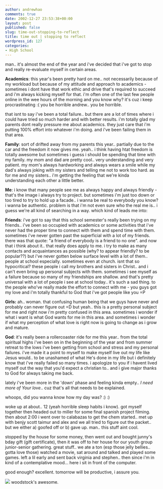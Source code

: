 ```yaml
---
author: andrewhao
comments: true
date: 2002-12-27 23:53:38+00:00
layout: post
published: false
slug: time-out-stopping-to-reflect
title: time out | stopping to reflect
wordpress_id: 127
categories:
- High School
---
```


man.. it's almost the end of the year and i've decided that i've got to stop and really re-evaluate myself in certain areas.

**Academics**: this year's been pretty hard on me.. not necessarily because of my workload but because of my attitude and approach to academics - sometimes i dont have that work ethic and drive that's required to succeed and i'm always kicking myself for that. i'm often one of the last few people online in the wee hours of the morning and you know why? it's cuz i keep procrastinating  :(  you be horrible andrew.. you be horrible.

that isnt to say i've been a total failure.. but there are a lot of times where i could have tried so much harder and with better results. i'm totally glad my parents dont really pressure me about academics. they just care that i'm putting 100% effort into whatever i'm doing. and i've been failing them in that area.

**Family**: sort of drifted away from my parents this year.. partially due to the car and the freedom it now gives me. yeah.. i think having htat freedom is totally awesome but sometimes i guess i should be spending that time with my family. my mom and dad are pretty cool.. very understanding and very patient. my mom's always hardworking and always wears a smile while my dad's always joking with my sisters and telling me not to work too hard. as for me and my sisters.. i'm getting the feeling that we're kinda understanding each other a little better.

**Me**: i know that many people see me as always happy and always friendly - that's the image i always try to project. but sometimes i'm just too down or too tired to try to hold up a facade.. i wanna be real to everybody you know? i wanna be authentic. problem is that i'm not even sure who the real me is.. i guess we're all kind of searching in a way. which kind of leads me into:

**Friends**: i've got to say that this school semester's really been trying on my friends.. i've been so occupied with academics or some activities that i've never had the proper time to connect with them and spend time with them. sometimes i've never gotten past the superficial with a lot of my friends. there was that quote: "a friend of everybody is a friend to no one". and now that i think about it.. that really does apply to me. i try to make as many contacts and acquaintances as possible (why? to appear friendly? to be popular??) but i've never gotten below surface level with a lot of them.. people at school especially. sometimes even at church. isnt that so hypocritical? these people i call my brothers and sisters in Christ.. and i can't even bring up personal subjects with them. sometimes i see myself as a failure because so many of my friendships are shallow. and that's pretty universal with a lot of people i see at school today.. it's such a sad thing. to the people who've really made the effort to connect with me - you guys got my love and i'm totally thankful to God that i've got people like you =P

**Girls:** ah.. woman. that confusing human being that we guys have never and probably can never figure out =D but yeah.. this is a pretty personal subject for me and right now i'm pretty confused in this area. sometimes i wonder if what i want is what God wants for me in this area. and sometimes i wonder if what my perception of what love is right now is going to change as i grow and mature.

**God**: it's really been a rollercoaster ride for me this year.. from the total spiritual highs i've been on in the beginning of the year and from summer retreat to the lows i've been getting from school and stress and my personal failures. i've made it a point to myself to make myself live out my life like Jesus would.. to be unashamed of what He's done in my life but i definitely know that i've really failed so many times. i apologize to you if i havent lived myself out the way that you'd expect a christian to.. and i give major thanks to God for always taking me back.

lately i've been more in the 'down' phase and feeling kinda empty.. _I need more of Your love_.. cuz that's all that needs to be explained.


whoops, did you wanna know how my day was?  :)  :)

woke up at about.. 12 (yeah horrible sleep habits i know). got myself together then headed out to miller for some final spanish project filming. then about 2:00 i went over to calabazas to get the chem started.. met up with benjy scott taimur and alex and we all tried to figure out the packet.. but we either a) goofed off or b) gave up. man.. this stuff aint cool.

stopped by the house for some money, then went out and bought junny's bday gift (gift certificate), then it was off to her house for our youth group junior-senior gathering. great stuff.. we ate a ton (esp those jelly bellies.. gotta love those) watched a movie, sat around and talked and played some games. left a lil early and sent back virginia and stephen.. then since i'm in kind of a contemplative mood... here i sit in front of the computer.

good enough? excellent. tomorrow will be productive, i assure you.

![](http://snoopy.com/comics/peanuts/archive/images/peanuts2002121016028.gif)
woodstock's awesome.
